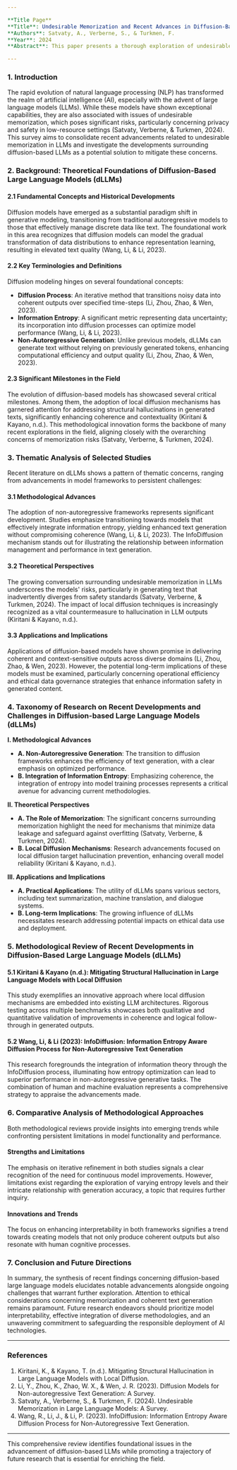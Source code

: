 ```yaml
---

**Title Page**  
**Title**: Undesirable Memorization and Recent Advances in Diffusion-Based Large Language Models: A Comprehensive Survey  
**Authors**: Satvaty, A., Verberne, S., & Turkmen, F.  
**Year**: 2024  
**Abstract**: This paper presents a thorough exploration of undesirable memorization in large language models (LLMs) and recent developments in diffusion-based LLMs. By synthesizing recent findings from multiple studies, it highlights underlying challenges in model architectures and application challenges, proposing future research directions targeting interpretability, privacy implications, and advancements in text generation quality. Key concepts such as local diffusion mechanisms and information entropy are examined to present a cohesive view of the current landscape of LLMs, particularly in low-resource language contexts.  

---
```


### 1. Introduction  
The rapid evolution of natural language processing (NLP) has transformed the realm of artificial intelligence (AI), especially with the advent of large language models (LLMs). While these models have shown exceptional capabilities, they are also associated with issues of undesirable memorization, which poses significant risks, particularly concerning privacy and safety in low-resource settings (Satvaty, Verberne, & Turkmen, 2024). This survey aims to consolidate recent advancements related to undesirable memorization in LLMs and investigate the developments surrounding diffusion-based LLMs as a potential solution to mitigate these concerns.

### 2. Background: Theoretical Foundations of Diffusion-Based Large Language Models (dLLMs)  

#### 2.1 Fundamental Concepts and Historical Developments  
Diffusion models have emerged as a substantial paradigm shift in generative modeling, transitioning from traditional autoregressive models to those that effectively manage discrete data like text. The foundational work in this area recognizes that diffusion models can model the gradual transformation of data distributions to enhance representation learning, resulting in elevated text quality (Wang, Li, & Li, 2023).

#### 2.2 Key Terminologies and Definitions  
Diffusion modeling hinges on several foundational concepts:  
- **Diffusion Process**: An iterative method that transitions noisy data into coherent outputs over specified time-steps (Li, Zhou, Zhao, & Wen, 2023).
- **Information Entropy**: A significant metric representing data uncertainty; its incorporation into diffusion processes can optimize model performance (Wang, Li, & Li, 2023).
- **Non-Autoregressive Generation**: Unlike previous models, dLLMs can generate text without relying on previously generated tokens, enhancing computational efficiency and output quality (Li, Zhou, Zhao, & Wen, 2023).

#### 2.3 Significant Milestones in the Field  
The evolution of diffusion-based models has showcased several critical milestones. Among them, the adoption of local diffusion mechanisms has garnered attention for addressing structural hallucinations in generated texts, significantly enhancing coherence and contextuality (Kiritani & Kayano, n.d.). This methodological innovation forms the backbone of many recent explorations in the field, aligning closely with the overarching concerns of memorization risks (Satvaty, Verberne, & Turkmen, 2024).

### 3. Thematic Analysis of Selected Studies  
Recent literature on dLLMs shows a pattern of thematic concerns, ranging from advancements in model frameworks to persistent challenges:

#### 3.1 Methodological Advances  
The adoption of non-autoregressive frameworks represents significant development. Studies emphasize transitioning towards models that effectively integrate information entropy, yielding enhanced text generation without compromising coherence (Wang, Li, & Li, 2023). The InfoDiffusion mechanism stands out for illustrating the relationship between information management and performance in text generation.

#### 3.2 Theoretical Perspectives  
The growing conversation surrounding undesirable memorization in LLMs underscores the models' risks, particularly in generating text that inadvertently diverges from safety standards (Satvaty, Verberne, & Turkmen, 2024). The impact of local diffusion techniques is increasingly recognized as a vital countermeasure to hallucination in LLM outputs (Kiritani & Kayano, n.d.).

#### 3.3 Applications and Implications  
Applications of diffusion-based models have shown promise in delivering coherent and context-sensitive outputs across diverse domains (Li, Zhou, Zhao, & Wen, 2023). However, the potential long-term implications of these models must be examined, particularly concerning operational efficiency and ethical data governance strategies that enhance information safety in generated content.

### 4. Taxonomy of Research on Recent Developments and Challenges in Diffusion-based Large Language Models (dLLMs)  

**I. Methodological Advances**  
- **A. Non-Autoregressive Generation**: The transition to diffusion frameworks enhances the efficiency of text generation, with a clear emphasis on optimized performance.  
- **B. Integration of Information Entropy**: Emphasizing coherence, the integration of entropy into model training processes represents a critical avenue for advancing current methodologies.

**II. Theoretical Perspectives**  
- **A. The Role of Memorization**: The significant concerns surrounding memorization highlight the need for mechanisms that minimize data leakage and safeguard against overfitting (Satvaty, Verberne, & Turkmen, 2024).  
- **B. Local Diffusion Mechanisms**: Research advancements focused on local diffusion target hallucination prevention, enhancing overall model reliability (Kiritani & Kayano, n.d.).

**III. Applications and Implications**  
- **A. Practical Applications**: The utility of dLLMs spans various sectors, including text summarization, machine translation, and dialogue systems.  
- **B. Long-term Implications**: The growing influence of dLLMs necessitates research addressing potential impacts on ethical data use and deployment.

### 5. Methodological Review of Recent Developments in Diffusion-Based Large Language Models (dLLMs)  

#### 5.1 Kiritani & Kayano (n.d.): Mitigating Structural Hallucination in Large Language Models with Local Diffusion  
This study exemplifies an innovative approach where local diffusion mechanisms are embedded into existing LLM architectures. Rigorous testing across multiple benchmarks showcases both qualitative and quantitative validation of improvements in coherence and logical follow-through in generated outputs.

#### 5.2 Wang, Li, & Li (2023): InfoDiffusion: Information Entropy Aware Diffusion Process for Non-Autoregressive Text Generation  
This research foregrounds the integration of information theory through the InfoDiffusion process, illuminating how entropy optimization can lead to superior performance in non-autoregressive generative tasks. The combination of human and machine evaluation represents a comprehensive strategy to appraise the advancements made.

### 6. Comparative Analysis of Methodological Approaches  
Both methodological reviews provide insights into emerging trends while confronting persistent limitations in model functionality and performance.

#### Strengths and Limitations  
The emphasis on iterative refinement in both studies signals a clear recognition of the need for continuous model improvements. However, limitations exist regarding the exploration of varying entropy levels and their intricate relationship with generation accuracy, a topic that requires further inquiry.

#### Innovations and Trends  
The focus on enhancing interpretability in both frameworks signifies a trend towards creating models that not only produce coherent outputs but also resonate with human cognitive processes.

### 7. Conclusion and Future Directions  
In summary, the synthesis of recent findings concerning diffusion-based large language models elucidates notable advancements alongside ongoing challenges that warrant further exploration. Attention to ethical considerations concerning memorization and coherent text generation remains paramount. Future research endeavors should prioritize model interpretability, effective integration of diverse methodologies, and an unwavering commitment to safeguarding the responsible deployment of AI technologies.

---  

### References  
1. Kiritani, K., & Kayano, T. (n.d.). Mitigating Structural Hallucination in Large Language Models with Local Diffusion.  
2. Li, Y., Zhou, K., Zhao, W. X., & Wen, J. R. (2023). Diffusion Models for Non-autoregressive Text Generation: A Survey.  
3. Satvaty, A., Verberne, S., & Turkmen, F. (2024). Undesirable Memorization in Large Language Models: A Survey.  
4. Wang, R., Li, J., & Li, P. (2023). InfoDiffusion: Information Entropy Aware Diffusion Process for Non-Autoregressive Text Generation.  

---  

This comprehensive review identifies foundational issues in the advancement of diffusion-based LLMs while promoting a trajectory of future research that is essential for enriching the field.